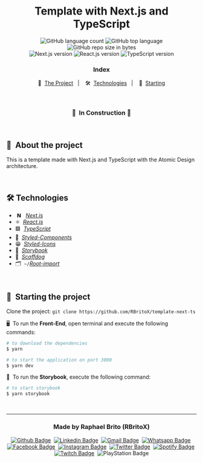 <h1 align="center">
  Template with Next.js and TypeScript
</h1>

<div align="center">
  <img alt="GitHub language count" src="https://img.shields.io/github/languages/count/rbritox/template-next-ts?color=yellow">

  <img alt="GitHub top language" src="https://img.shields.io/github/languages/top/rbritox/template-next-ts?color=yellow">

  <img alt="GitHub repo size in bytes" src="https://img.shields.io/github/repo-size/rbritox/template-next-ts?color=yellow">

  <br>

  <img alt="Next.js version" src="https://img.shields.io/badge/Next.js-v9.5.2-000000?style=flat&logoColor=next.js&logo=next.js">

  <img alt="React.js version" src="https://img.shields.io/badge/React.js-v16.13.1-60dafb?style=flat&logoColor=60dafb&logo=react">

  <img alt="TypeScript version" src="https://img.shields.io/badge/TypeScript-v3.8.3-007acc?style=flat&logoColor=007acc&logo=typescript">
</div>

<h3 align="center">
  Index
</h3>

<p align="center">
  📝&nbsp; <a href="#-about-the-project">The Project</a>&nbsp;&nbsp;&nbsp;|&nbsp;&nbsp;&nbsp;
  🛠&nbsp; <a href="#-technologies">Technologies</a>&nbsp;&nbsp;&nbsp;|&nbsp;&nbsp;&nbsp;
  🏁&nbsp; <a href="#-starting-the-project">Starting</a>
</p>

<br>

<h3 align="center">
  🚧&nbsp; In Construction 🚧
</h3>

<br>

## 📝&nbsp; About the project
This is a template made with Next.js and TypeScript with the Atomic Design architecture.

<br>

## 🛠 Technologies
- &nbsp;𝗡 &nbsp; *[Next.js](https://nextjs.org/)*
- ⚛️&nbsp; *[React.js](https://reactjs.org/)*
- 🟪&nbsp; *[TypeScript](https://www.typescriptlang.org/)*
- 💅&nbsp; *[Styled-Components](https://styled-components.com/)*
- 😁&nbsp; *[Styled-Icons](https://styled-icons.js.org/)*
- 📕&nbsp; *[Storybook](https://storybook.js.org/)*
- 🐺&nbsp; *[Scaffdog](https://github.com/cats-oss/scaffdog#scaffdog-generate)*
- 🗂&nbsp; `~/`*[Root-import](https://www.npmjs.com/package/babel-plugin-root-import)*

<br>

## 🏁&nbsp; Starting the project
Clone the project: `git clone https://github.com/RBritoX/template-next-ts`

🖥&nbsp; To run the **Front-End**, open terminal and execute the following commands:

````zsh
# to download the dependencies
$ yarn

# to start the application on port 3000
$ yarn dev
````

📕&nbsp; To run the **Storybook**, execute the following command:

````zsh
# to start storybook
$ yarn storybook
````

<br>

---

<h3 align="center">
  Made by Raphael Brito (RBritoX)
</h3>

<div align="center">

  [![Github Badge](https://img.shields.io/badge/-Github-242A2D?style=flat&logo=Github&logoColor=white&link=https://github.com/RBritoX)](https://github.com/RBritoX)&nbsp;
  [![Linkedin Badge](https://img.shields.io/badge/-LinkedIn-0077B5?style=flat&logo=Linkedin&logoColor=white&link=https://www.linkedin.com/in/nykollemalone)](https://www.linkedin.com/in/raphaellbrito/)&nbsp;
  [![Gmail Badge](https://img.shields.io/badge/-Gmail-c5392a?style=flat&logo=Gmail&logoColor=white&link=mailto:rbritox.js@gmail.com)](mailto:rbritox.js@gmail.com)&nbsp;
  [![Whatsapp Badge](https://img.shields.io/badge/-Whatsapp-2DB540?style=flat&labelColor=whatsapp&logo=whatsapp&logoColor=white&link=https://api.whatsapp.com/send?phone=5511994661413&text=Olá%20Raphael!%20Vi%20seu%20perfil%20no%20Github%20e%20gostaria%20de%20entrar%20em%20contato%20com%20você)](https://api.whatsapp.com/send?phone=5511994661413&text=Olá%20Raphael!%20Vi%20seu%20perfil%20no%20Github%20e%20gostaria%20de%20entrar%20em%20contato%20com%20você)&nbsp;
  [![Facebook Badge](https://img.shields.io/badge/-Facebook-1778F2?style=flat&logo=Facebook&logoColor=white&link=https://www.facebook.com/RaphaBrito)](https://www.facebook.com/RaphaBrito)&nbsp;
  [![Instagram Badge](https://img.shields.io/badge/-Instagram-BF008C?style=flat&logo=Instagram&logoColor=white&link=https://www.instagram.com/raphaellbrito)](https://www.instagram.com/raphaellbrito)&nbsp;
  [![Twitter Badge](https://img.shields.io/badge/-Twitter-00acee?style=flat&logo=Twitter&logoColor=white&link=https://twitter.com/RaphaelBritoX)](https://twitter.com/RaphaelBritoX)&nbsp;
  [![Spotify Badge](https://img.shields.io/badge/-Spotify-1ED561?style=flat&logo=Spotify&logoColor=white&link=https://open.spotify.com/user/raphaellbrito?si=_qP5ahrUS0aMlgefqAKJAg)](https://open.spotify.com/user/raphaellbrito?si=_qP5ahrUS0aMlgefqAKJAg)&nbsp;
  [![Twitch Badge](https://img.shields.io/badge/-Twitch-9146FF?style=flat&logo=Twitch&logoColor=white&link=https://www.twitch.tv/rbritox_d20)](https://www.twitch.tv/rbritox_d20)&nbsp;
  ![PlayStation Badge](https://img.shields.io/badge/-PSN:_RBritoX-1057A1?style=flat&logo=PlayStation&logoColor=white)
</div>
